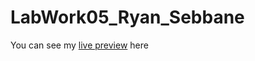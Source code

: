 # LabWork05_Ryan_Sebbane

You can see my [live preview](https://ykfly.github.io/LabWork05_Ryan_Sebbane/) here
